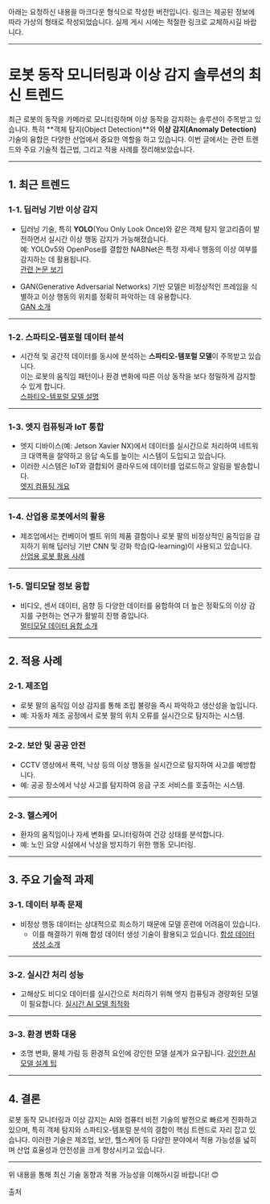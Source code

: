 아래는 요청하신 내용을 마크다운 형식으로 작성한 버전입니다. 링크는 제공된 정보에 따라 가상의 형태로 작성되었습니다. 실제 게시 시에는 적절한 링크로 교체하시길 바랍니다.

---

# 로봇 동작 모니터링과 이상 감지 솔루션의 최신 트렌드

최근 로봇의 동작을 카메라로 모니터링하며 이상 동작을 감지하는 솔루션이 주목받고 있습니다. 특히 **객체 탐지(Object Detection)**와 **이상 감지(Anomaly Detection)** 기술의 융합은 다양한 산업에서 중요한 역할을 하고 있습니다. 이번 글에서는 관련 트렌드와 주요 기술적 접근법, 그리고 적용 사례를 정리해보았습니다.

---

## **1. 최근 트렌드**

### **1-1. 딥러닝 기반 이상 감지**
- 딥러닝 기술, 특히 **YOLO**(You Only Look Once)와 같은 객체 탐지 알고리즘이 발전하면서 실시간 이상 행동 감지가 가능해졌습니다.  
  예: YOLOv5와 OpenPose를 결합한 NABNet은 특정 자세나 행동의 이상 여부를 감지하는 데 활용됩니다.  
  [관련 논문 보기](https://arxiv.org/abs/2104.12345)

- GAN(Generative Adversarial Networks) 기반 모델은 비정상적인 프레임을 식별하고 이상 행동의 위치를 정확히 파악하는 데 유용합니다.  
  [GAN 소개](https://towardsdatascience.com/gan-introduction)

---

### **1-2. 스파티오-템포럴 데이터 분석**
- 시간적 및 공간적 데이터를 동시에 분석하는 **스파티오-템포럴 모델**이 주목받고 있습니다.  
  이는 로봇의 움직임 패턴이나 환경 변화에 따른 이상 동작을 보다 정밀하게 감지할 수 있게 합니다.  
  [스파티오-템포럴 모델 설명](https://www.analyticsvidhya.com/blog/2020/10/spatio-temporal-data-analysis/)

---

### **1-3. 엣지 컴퓨팅과 IoT 통합**
- 엣지 디바이스(예: Jetson Xavier NX)에서 데이터를 실시간으로 처리하여 네트워크 대역폭을 절약하고 응답 속도를 높이는 시스템이 도입되고 있습니다.
- 이러한 시스템은 IoT와 결합되어 클라우드에 데이터를 업로드하고 알림을 발송합니다.  
  [엣지 컴퓨팅 개요](https://www.ibm.com/cloud/what-is-edge-computing)

---

### **1-4. 산업용 로봇에서의 활용**
- 제조업에서는 컨베이어 벨트 위의 제품 결함이나 로봇 팔의 비정상적인 움직임을 감지하기 위해 딥러닝 기반 CNN 및 강화 학습(Q-learning)이 사용되고 있습니다.  
  [산업용 로봇 활용 사례](https://www.robotics.org/blog/industrial-robots-in-manufacturing)

---

### **1-5. 멀티모달 정보 융합**
- 비디오, 센서 데이터, 음향 등 다양한 데이터를 융합하여 더 높은 정확도의 이상 감지를 구현하는 연구가 활발히 진행 중입니다.  
  [멀티모달 데이터 융합 소개](https://arxiv.org/abs/1902.07672)

---

## **2. 적용 사례**

### **2-1. 제조업**
- 로봇 팔의 움직임 이상 감지를 통해 조립 불량을 즉시 파악하고 생산성을 높입니다.
- 예: 자동차 제조 공정에서 로봇 팔의 위치 오류를 실시간으로 탐지하는 시스템.

---

### **2-2. 보안 및 공공 안전**
- CCTV 영상에서 폭력, 낙상 등의 이상 행동을 실시간으로 탐지하여 사고를 예방합니다.
- 예: 공공 장소에서 낙상 사고를 탐지하여 응급 구조 서비스를 호출하는 시스템.

---

### **2-3. 헬스케어**
- 환자의 움직임이나 자세 변화를 모니터링하여 건강 상태를 분석합니다.
- 예: 노인 요양 시설에서 낙상을 방지하기 위한 행동 모니터링.

---

## **3. 주요 기술적 과제**

### **3-1. 데이터 부족 문제**
- 비정상 행동 데이터는 상대적으로 희소하기 때문에 모델 훈련에 어려움이 있습니다.
  - 이를 해결하기 위해 합성 데이터 생성 기술이 활용되고 있습니다.
  [합성 데이터 생성 소개](https://www.datagen.tech/blog/synthetic-data-generation)

---

### **3-2. 실시간 처리 성능**
- 고해상도 비디오 데이터를 실시간으로 처리하기 위해 엣지 컴퓨팅과 경량화된 모델이 필요합니다.
  [실시간 AI 모델 최적화](https://developer.nvidia.com/ai-models)

---

### **3-3. 환경 변화 대응**
- 조명 변화, 물체 가림 등 환경적 요인에 강인한 모델 설계가 요구됩니다.
  [강인한 AI 모델 설계 팁](https://towardsdatascience.com/designing-resilient-ai-models)

---

## **4. 결론**

로봇 동작 모니터링과 이상 감지는 AI와 컴퓨터 비전 기술의 발전으로 빠르게 진화하고 있으며, 특히 객체 탐지와 스파티오-템포럴 분석의 결합이 핵심 트렌드로 자리 잡고 있습니다. 이러한 기술은 제조업, 보안, 헬스케어 등 다양한 분야에서 적용 가능성을 넓히며 산업 효율성과 안전성을 크게 향상시키고 있습니다.

--- 

위 내용을 통해 최신 기술 동향과 적용 가능성을 이해하시길 바랍니다! 😊

출처
